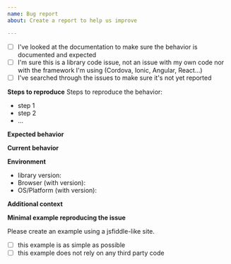 ```yaml
---
name: Bug report
about: Create a report to help us improve

---
```


<!--
Thanks for taking the time to open an issue!
Please provide a general summary of the issue in the title above .
-->

- [ ] I've looked at the documentation to make sure the behavior is documented and expected
- [ ] I'm sure this is a library code issue, not an issue with my own code nor with the framework I'm using (Cordova, Ionic, Angular, React…)
- [ ] I've searched through the issues to make sure it's not yet reported

**Steps to reproduce**
Steps to reproduce the behavior:
- step 1
- step 2
- ...

**Expected behavior**
<!-- A clear and concise description of what you expected to happen. -->

**Current behavior**
<!-- A clear and concise description of what is actually happening. -->

**Environment**
- library version:
- Browser (with version):
- OS/Platform (with version):

**Additional context**
<!-- Add any other context about the problem here. -->

**Minimal example reproducing the issue**

Please create an example using a jsfiddle-like site.

- [ ] this example is as simple as possible
- [ ] this example does not rely on any third party code
